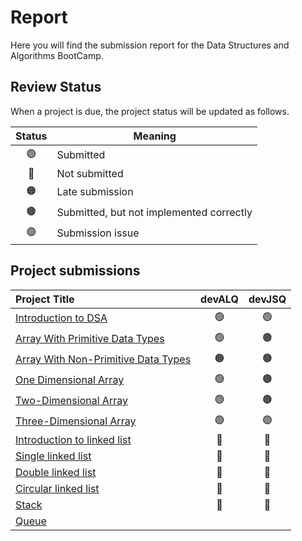 # Report
Here you will find the submission report for the Data Structures and Algorithms BootCamp.

## Review Status
When a project is due, the project status will be updated as follows.

|     Status       |      Meaning      |
|:------------:|------------|
| 🟢 | Submitted|
| 🔴 | Not submitted|
| 🟠 | Late submission |
| 🟤 | Submitted, but not implemented correctly |
| 🟣 | Submission issue |


## Project submissions 
|Project Title | devALQ | devJSQ |
|:-----------|:-------------:|:------:|
|[Introduction to DSA](https://github.com/SAFCSP-Team/data-structures-and-algorithms-bootcamp/blob/main/data-structures-and-algorithms-101/01-introduction/01-introduction-to-data-structures-and-algorithms/01-introduction-to-data-structures-and-algorithms.md#projects)|🟢|🟢|
|[Array With Primitive Data Types](https://github.com/SAFCSP-Team/array-with-primitive-data-type) | 🟢 | 🟤 |
|[Array With Non-Primitive Data Types](https://github.com/SAFCSP-Team/array-with-non-primitive-data-type) | 🟠 | 🟤 |
|[One Dimensional Array](https://github.com/SAFCSP-Team/one-dimensional-arrays) | 🟢 | 🟤 |
|[Two-Dimensional Array](https://github.com/SAFCSP-Team/two-dimensional-array)| 🟢 | 🟤 |
|[Three-Dimensional Array](https://github.com/SAFCSP-Team/three-dimensional-array)| 🟢 | 🟢 |
|[Introduction to linked list](https://github.com/SAFCSP-Team/Introduction-to-linked-list)| 🔴 | 🔴 |
|[Single linked list](https://github.com/SAFCSP-Team/single-linked-list)| 🔴 | 🔴 |
|[Double linked list](https://github.com/SAFCSP-Team/double-linked-list)| 🔴 | 🔴 |
|[Circular linked list](https://github.com/SAFCSP-Team/circular-linked-list)| 🔴 | 🔴 |
|[Stack](https://github.com/SAFCSP-Team/stack)|🔴|🔴|
|[Queue](https://github.com/SAFCSP-Team/introduction-to-queue-project)|||



